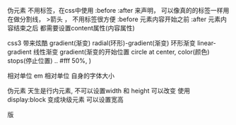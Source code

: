 伪元素
    不用标签，在css中使用 :before  :after
    来声明， 可以像真的的标签一样用
    在做分割线，   >箭头 ， 不用标签很方便
        :before 
        元素内容开始之前 
        :after
        元素内容结束之后
        都需要设置content属性(内容属性)


css3   带来炫酷
    gradient(渐变)
    radial(环形)-gradient(渐变)   环形渐变
    linear-gradient   线性渐变
    gradient(渐变的开始位置 circle at center, color(颜色) stops(停止位置) .. #fff 50%, )


相对单位
    em 相对单位 自身的字体大小


伪元素 天生是行内元素, 不可以设置width 和 height
可以改变 使用   display:block  变成块级元素  可以设置宽高


版